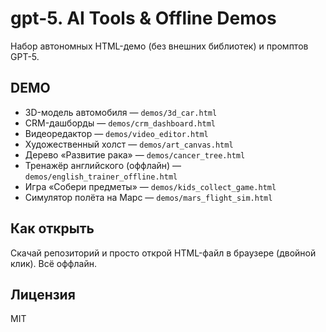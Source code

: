 # gpt-5. AI Tools & Offline Demos

Набор автономных HTML-демо (без внешних библиотек) и промптов GPT-5.

## DEMO
- 3D-модель автомобиля — `demos/3d_car.html`
- CRM-дашборды — `demos/crm_dashboard.html`
- Видеоредактор — `demos/video_editor.html`
- Художественный холст — `demos/art_canvas.html`
- Дерево «Развитие рака» — `demos/cancer_tree.html`
- Тренажёр английского (оффлайн) — `demos/english_trainer_offline.html`
- Игра «Собери предметы» — `demos/kids_collect_game.html`
- Симулятор полёта на Марс — `demos/mars_flight_sim.html`

## Как открыть
Скачай репозиторий и просто открой HTML-файл в браузере (двойной клик). Всё оффлайн.

## Лицензия
MIT


